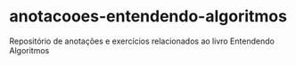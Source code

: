 # anotacooes-entendendo-algoritmos
Repositório de anotações e exercícios relacionados ao livro Entendendo Algoritmos
